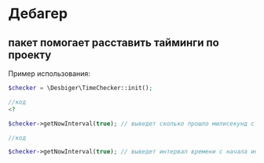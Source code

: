 # Дебагер
## пакет помогает расставить тайминги по проекту
Пример использования:

```php
$checker = \Desbiger\TimeChecker::init();

//код
<?

$checker->getNowInterval(true); // выведет сколько прошло милисекунд с момента инициализации класса

//код

$checker->getNowInterval(true); // выведет интервал времени с начала инициализации а так же до предидущего считывания интервала
```